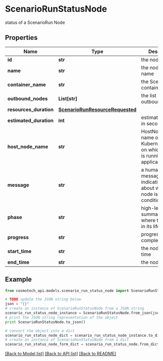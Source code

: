 # ScenarioRunStatusNode

status of a ScenarioRun Node

## Properties

Name | Type | Description | Notes
------------ | ------------- | ------------- | -------------
**id** | **str** | the node id | [optional] 
**name** | **str** | the node unique name | [optional] 
**container_name** | **str** | the ScenarioRun container name | [optional] 
**outbound_nodes** | **List[str]** | the list of outbound nodes | [optional] [readonly] 
**resources_duration** | [**ScenarioRunResourceRequested**](ScenarioRunResourceRequested.md) |  | [optional] 
**estimated_duration** | **int** | estimatedDuration in seconds | [optional] 
**host_node_name** | **str** | HostNodeName name of the Kubernetes node on which the Pod is running, if applicable | [optional] 
**message** | **str** | a human readable message indicating details about why the node is in this condition | [optional] 
**phase** | **str** | high-level summary of where the node is in its lifecycle | [optional] 
**progress** | **str** | progress to completion | [optional] 
**start_time** | **str** | the node start time | [optional] 
**end_time** | **str** | the node end time | [optional] 

## Example

```python
from cosmotech_api.models.scenario_run_status_node import ScenarioRunStatusNode

# TODO update the JSON string below
json = "{}"
# create an instance of ScenarioRunStatusNode from a JSON string
scenario_run_status_node_instance = ScenarioRunStatusNode.from_json(json)
# print the JSON string representation of the object
print ScenarioRunStatusNode.to_json()

# convert the object into a dict
scenario_run_status_node_dict = scenario_run_status_node_instance.to_dict()
# create an instance of ScenarioRunStatusNode from a dict
scenario_run_status_node_form_dict = scenario_run_status_node.from_dict(scenario_run_status_node_dict)
```
[[Back to Model list]](../README.md#documentation-for-models) [[Back to API list]](../README.md#documentation-for-api-endpoints) [[Back to README]](../README.md)


